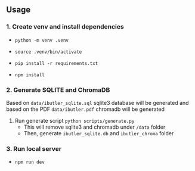 ## Usage

### 1. Create venv and install dependencies

- `python -m venv .venv`
- `source .venv/bin/activate`
- `pip install -r requirements.txt`

- `npm install`

### 2. Generate SQLITE and ChromaDB
Based on `data/ibutler_sqlite.sql` sqlite3 database will be generated and based on the PDF `data/ibutler.pdf` chromadb will be generated

1. Run generate script `python scripts/generate.py`
   * This will remove sqlite3 and chromadb under `/data` folder
   * Then, generate `ibutler_sqlite.db` and `ibutler_chroma` folder

### 3. Run local server

- `npm run dev`